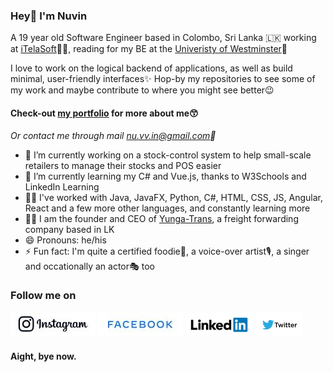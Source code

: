 ### Hey👋 I'm Nuvin

A 19 year old Software Engineer based in Colombo, Sri Lanka 🇱🇰 working at [iTelaSoft](https://www.itelasoft.com.au/)👨‍💻, reading for my BE at the [Univeristy of Westminster](https://www.westminster.ac.uk/)📜

I love to work on the logical backend of applications, as well as build minimal, user-friendly interfaces✨ Hop-by my repositories to see some of my work and maybe contribute to where you might see better😉

#### Check-out [my portfolio](https://nuvinga.github.io) for more about me😙

_*Or contact me through mail [nu.vv.in@gmail.com](mailto:nu.vv.in@gmail.com)📧*_

- 🔭 I’m currently working on a stock-control system to help small-scale retailers to manage their stocks and POS easier
- 🌱 I’m currently learning my C# and Vue.js, thanks to W3Schools and LinkedIn Learning
- 🧑‍💻 I've worked with Java, JavaFX, Python, C#, HTML, CSS, JS, Angular, React and a few more other languages, and constantly learning more
- 👨‍💼 I am the founder and CEO of [Yunga-Trans](https://yungatrans.com), a freight forwarding company based in LK
- 😄 Pronouns: he/his
- ⚡ Fun fact: I'm quite a certified foodie🤤, a voice-over artist🎙️, a singer and occationally an actor🎭 too

### Follow me on
[![Instagram](https://github.com/nuvinga/nuvinga/blob/f827de7f7974c6e5219296f7672a32878b112f08/small-instagram.jpg)](https://instagram.com/nuvin.ga)
[![Facebook](https://github.com/nuvinga/nuvinga/blob/f827de7f7974c6e5219296f7672a32878b112f08/facebook.jpg)](https://www.facebook.com/nuvin.godakandaarachchi/)
[![LinkedIn](https://github.com/nuvinga/nuvinga/blob/302e55358478d136bfcc3ac4c33b14b410c84abb/smaller-linkedin.png)](https://gitpod.io/#https://github.com/badges/shields)
[![Twitter](https://github.com/nuvinga/nuvinga/blob/c067fb8204634bcf74b6fd5ba8b24562e3371d97/smaller-twitter.png)](https://twitter.com/ArachchiNuvin)

#### Aight, bye now.
